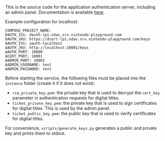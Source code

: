 This is the source code for the application authentication server, including an admin panel. Documentation is available [here](https://github.com/kinnay/nintendoclients/wiki/AAuth-Server).

Example configuration for localhost:
```
COMPOSE_PROJECT_NAME: 
DAUTH_ISS: dauth-lp1.ndas.srv.nintendo-playground.com
DAUTH_JKU: https://dcert-lp1.ndas.srv.nintendo-playground.com/keys
AAUTH_ISS: aauth-localhost
AAUTH_JKU: http://localhost:10001/keys
AAUTH_PORT: 10000
ACERT_PORT: 10001
AADMIN_PORT: 10002
AADMIN_USERNAME: test
AADMIN_PASSWORD: test
```

Before starting the service, the following files must be placed into the `instance` folder (create it if it does not exist):
* `rsa_private_key.pem`: the private key that is used to decrypt the `cert_key` parameter in authentication requests for digital titles.
* `ticket_private_key.pem`: the private key that is used to sign certificates for digital titles. This is used by the admin panel.
* `ticket_public_key.pem`: the public key that is used to verify certificates for digital titles.

For convenience, `scripts/generate_keys.py` generates a public and private key and prints them to stdout.
